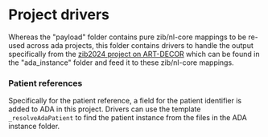 # Project drivers

Whereas the "payload" folder contains pure zib/nl-core mappings to be re-used across ada projects, this folder contains drivers to handle the output specifically from the [zib2024 project on ART-DECOR]() which can be found in the "ada_instance" folder and feed it to these zib/nl-core mappings.

### Patient references
Specifically for the patient reference, a field for the patient identifier is added to ADA in this project. Drivers can use the template `_resolveAdaPatient` to find the patient instance from the files in the ADA instance folder. 
